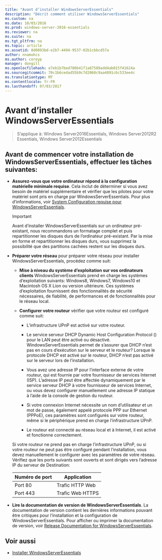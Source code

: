 ```yaml
---
title: "Avant d’installer WindowsServerEssentials"
description: "Décrit comment utiliser WindowsServerEssentials"
ms.custom: na
ms.date: 10/03/2016
ms.prod: windows-server-2016-essentials
ms.reviewer: na
ms.suite: na
ms.tgt_pltfrm: na
ms.topic: article
ms.assetid: 8d0893bd-e2b7-4494-9537-02b1cbbcd57a
author: nnamuhcs
ms.author: coreyp
manager: dongill
ms.openlocfilehash: e7eb1b7bed780b41f1a87589add4ab015f41624a
ms.sourcegitcommit: 70c1b6cedad55b9c7d2068c9aa4891c6c533ee4c
ms.translationtype: MT
ms.contentlocale: fr-FR
ms.lasthandoff: 07/03/2017
---
```

# <a name="before-you-install-windows-server-essentials"></a>Avant d’installer WindowsServerEssentials

>S’applique à: Windows Server2016Essentials, Windows Server2012R2 Essentials, Windows Server2012Essentials

##  <a name="BKMK_BeforeYouBegin"></a>Avant de commencer votre installation de WindowsServerEssentials, effectuer les tâches suivantes:  

-   **Assurez-vous que votre ordinateur répond à la configuration matérielle minimale requise**. Cela inclut de déterminer si vous avez besoin de matériel supplémentaire et vérifier que les pilotes pour votre matériel sont pris en charge par WindowsServerEssentials. Pour plus d’informations, voir [System Configuration requise pour WindowsServerEssentials](../get-started/system-requirements.md).   

  
    > [!IMPORTANT]
    >  Avant d’installer WindowsServerEssentials sur un ordinateur pré-existant, nous recommandons un formatage complet et puis repartitionner les disques durs de l’ordinateur pré-existant. Par la mise en forme et repartitionner les disques durs, vous supprimez la possibilité que des partitions cachées restent sur les disques durs.  
  
-   **Préparer votre réseau** pour préparer votre réseau pour installer WindowsServerEssentials, procédez comme suit:  
    
  
    -   **Mise à niveau du système d’exploitation sur vos ordinateurs clients** WindowsServerEssentials prend en charge les systèmes d’exploitation suivants: Windows8, Windows7, Windows10 et Macintosh OS X Lion ou version ultérieure. Ces systèmes d’exploitation fournissent des fonctionnalités de sécurité nécessaires, de fiabilité, de performances et de fonctionnalités pour le réseau local.  
  
    -   **Configurer votre routeur** vérifier que votre routeur est configuré comme suit:  
  
        -   L’infrastructure UPnP est activé sur votre routeur.  
  
        -   Le service serveur DHCP Dynamic Host Configuration Protocol () pour le LAN peut être activé ou désactivé.  WindowsServerEssentials permet de s’assurer que DHCP n’est pas en cours d’exécution sur le serveur et le routeur? Lorsque le protocole DHCP est activé sur le routeur, DHCP n’est pas activé sur le serveur lors de l’installation.  
  
        -   Vous avez une adresse IP pour l’interface externe de votre routeur, qui est fournie par votre fournisseur de services Internet (ISP). L’adresse IP peut être affectée dynamiquement par le service serveur DHCP à votre fournisseur de services Internet, ou vous devez configurer manuellement une adresse IP statique à l’aide de la console de gestion du routeur.  
  
        -   Si votre connexion Internet nécessite un nom d’utilisateur et un mot de passe, également appelé protocole PPP sur Ethernet (PPPoE), ces paramètres sont configurés sur votre routeur, même si le périphérique prend en charge l’infrastructure UPnP.  
  
        -   Le routeur est connecté au réseau local et à Internet, il est activé et fonctionne correctement.  
  
     Si votre routeur ne prend pas en charge l’infrastructure UPnP, ou si votre routeur ne peut pas être configuré pendant l’installation, vous devez manuellement le configurer avec les paramètres de votre réseau. Vérifiez que les ports suivants sont ouverts et sont dirigés vers l’adresse IP du serveur de Destination:  
  
    |Numéro de port|Application|  
    |-----------------|-----------------|  
    |Port 80|Trafic HTTP Web|  
    |Port 443|Trafic Web HTTPS|  
  

-   **Lire la documentation de version de WindowsServerEssentials**. La documentation de version contient les dernières informations pouvant être critiques pour l’installation et la configuration de WindowsServerEssentials. Pour afficher ou imprimer la documentation de version, voir [Release Documentation for WindowsServerEssentials](../get-started/release-notes.md).  
  
## <a name="see-also"></a>Voir aussi  
  
-   [Installer WindowsServerEssentials](Install-Windows-Server-Essentials.md)

